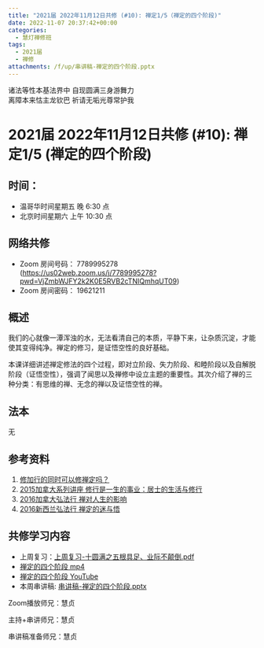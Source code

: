 ```yaml
---
title: "2021届 2022年11月12日共修 (#10): 禅定1/5（禅定的四个阶段)"
date: 2022-11-07 20:37:42+00:00
categories:
  - 慧灯禅修班
tags:
  - 2021届
  - 禅修
attachments: /f/up/串讲稿-禅定的四个阶段.pptx
---
```

<!--StartFragment-->

诸法等性本基法界中 自现圆满三身游舞力\
离障本来怙主龙钦巴 祈请无垢光尊常护我

<!--EndFragment-->

# 2021届 2022年11月12日共修 (#10): 禅定1/5 (禅定的四个阶段)

<!--StartFragment-->

## 时间：

* 温哥华时间星期五 晚 6:30 点
* 北京时间星期六 上午 10:30 点

## 网络共修

* Zoom 房间号码： 7789995278 (<https://us02web.zoom.us/j/7789995278?pwd=VjZmbWJFY2k2K0E5RVB2cTNIQmhqUT09>)
* Zoom 房间密码： 19621211

<!--StartFragment-->

## 概述

<!--StartFragment-->

<!--StartFragment-->

我们的心就像一潭浑浊的水，无法看清自己的本质，平静下来，让杂质沉淀，才能使其变得纯净。禅定的修习，是证悟空性的良好基础。

<!--EndFragment-->

本课详细讲述禅定修法的四个过程，即对立阶段、失力阶段、和睦阶段以及自解脱阶段（证悟空性），强调了闻思以及禅修中设立主题的重要性。其次介绍了禅的三种分类：有思维的禅、无念的禅以及证悟空性的禅。

<!--EndFragment-->

## 法本

无

## 参考资料

1. [修加行的同时可以修禅定吗？](https://fohuifayu.com/index.php/shipin-jingcui/wenda-zhailu/5719-V17026-V04)
2. [2015加拿大系列讲座 修行是一生的事业：居士的生活与修行](https://fohuifayu.com/index.php/huideng-jiangtang/huanqiu-xilie/jia-na-da/1132-l15037)
3. [2016加拿大弘法行 禅对人生的影响](https://fohuifayu.com/index.php/huideng-jiangtang/huanqiu-xilie/jia-na-da/1321-l16065)
4. [2016新西兰弘法行 禅定的迷与悟](https://fohuifayu.com/index.php/huideng-jiangtang/huanqiu-xilie/xin-xilan/1320-l15014)

## **共修学习内容**

* 上周复习：[上周复习-十圆满之五根具足、业际不颠倒.pdf](/f/up/上周复习-十圆满之五根具足、业际不颠倒.pdf)
* [禅定的四个阶段 mp4](https://fohuifayu.com/index.php/huideng-jiangtang/fofa-jianxiu/chan-ding/819-l12027)
* [禅定的四个阶段 YouTube](https://www.youtube.com/watch?v=yCkrXLusouE)
* 本周串讲稿: [](https://www.huidengvan.com/f/up/%E5%8D%81%E5%9C%86%E6%BB%A1%E4%B9%8B%E5%BE%97%E4%BA%BA%E8%BA%AB%E4%B8%8E%E7%94%9F%E4%B8%AD%E5%9C%9F%E4%B8%B2%E8%AE%B2%E7%A8%BF.pdf)[](https://www.huidengvan.com/f/up/%E5%8D%81%E5%9C%86%E6%BB%A1%E4%B9%8B%E4%BA%94%E6%A0%B9%E5%85%B7%E8%B6%B3%E4%B8%8E%E4%B8%9A%E9%99%85%E4%B8%8D%E9%A2%A0%E5%80%92.pptx)[串讲稿-禅定的四个阶段.pptx](/f/up/串讲稿-禅定的四个阶段.pptx)

Zoom播放师兄：慧贞

主持+串讲师兄：慧贞

串讲稿准备师兄：慧贞

<!--EndFragment-->